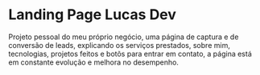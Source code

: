 <h1>Landing Page Lucas Dev</h1>
<p>Projeto pessoal do meu próprio negócio, uma página de captura e de conversão de leads, explicando os serviços prestados, sobre mim, tecnologias, projetos feitos e botõs para entrar em contato, a página está em constante evolução e melhora no desempenho. </p>


